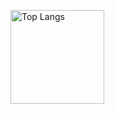 <p align="left"> 
  <img alt="Top Langs" height="150px" src="https://github-readme-stats.vercel.app/api/top-langs/?username=gomadoufu&layout=compact&show_icons=true&theme=shades-of-purple" />
</p>
